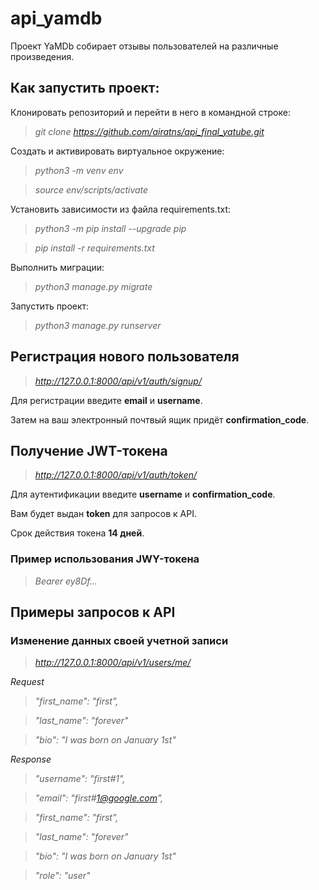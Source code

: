 # api_yamdb

Проект YaMDb собирает отзывы пользователей на различные произведения.

## **Как запустить проект:**

Клонировать репозиторий и перейти в него в командной строке:

>*git clone https://github.com/airatns/api_final_yatube.git*

Cоздать и активировать виртуальное окружение:

>*python3 -m venv env*

>*source env/scripts/activate*

Установить зависимости из файла requirements.txt:

>*python3 -m pip install --upgrade pip*

>*pip install -r requirements.txt*

Выполнить миграции:

>*python3 manage.py migrate*

Запустить проект:

>*python3 manage.py runserver*

## **Регистрация нового пользователя**
>*http://127.0.0.1:8000/api/v1/auth/signup/*

Для регистрации введите **email** и **username**.

Затем на ваш электронный почтвый ящик придёт **confirmation_code**.

## **Получение JWT-токена**
>*http://127.0.0.1:8000/api/v1/auth/token/*

Для аутентификации введите **username** и **confirmation_code**.

Вам будет выдан **token** для запросов к API.

Срок действия токена **14 дней**.

### **Пример использования JWY-токена**

>*Bearer ey8Df...*


## **Примеры запросов к API**

### **Изменение данных своей учетной записи**

>*http://127.0.0.1:8000/api/v1/users/me/*

*Request*

>*"first_name": "first",*

>*"last_name": "forever"*

>*"bio": "I was born on January 1st"*

*Response*

>*"username": "first#1",*

>*"email": "first#1@google.com",*

>*"first_name": "first",*

>*"last_name": "forever"*

>*"bio": "I was born on January 1st"*

>*"role": "user"*
